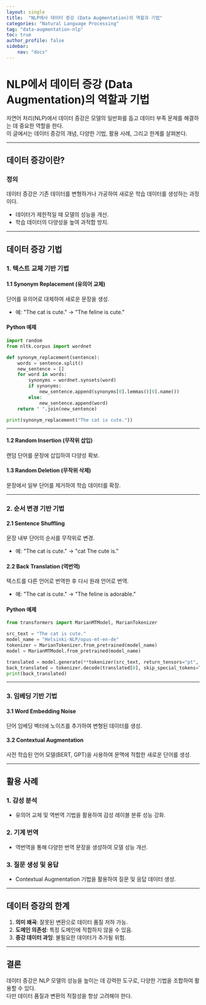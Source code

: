 ```yaml
---
layout: single
title:  "NLP에서 데이터 증강 (Data Augmentation)의 역할과 기법"
categories: "Natural Language Processing"
tag: "data-augmentation-nlp"
toc: true
author_profile: false
sidebar:
    nav: "docs"
---
```


# NLP에서 데이터 증강 (Data Augmentation)의 역할과 기법

자연어 처리(NLP)에서 데이터 증강은 모델의 일반화를 돕고 데이터 부족 문제를 해결하는 데 중요한 역할을 한다.  
이 글에서는 데이터 증강의 개념, 다양한 기법, 활용 사례, 그리고 한계를 살펴본다.

---

## 데이터 증강이란?

### 정의
데이터 증강은 기존 데이터를 변형하거나 가공하여 새로운 학습 데이터를 생성하는 과정이다.  
- 데이터가 제한적일 때 모델의 성능을 개선.  
- 학습 데이터의 다양성을 높여 과적합 방지.

---

## 데이터 증강 기법

### 1. **텍스트 교체 기반 기법**

#### 1.1 **Synonym Replacement (유의어 교체)**
단어를 유의어로 대체하여 새로운 문장을 생성.

- 예: "The cat is cute." → "The feline is cute."

#### Python 예제
```python
import random
from nltk.corpus import wordnet

def synonym_replacement(sentence):
    words = sentence.split()
    new_sentence = []
    for word in words:
        synonyms = wordnet.synsets(word)
        if synonyms:
            new_sentence.append(synonyms[0].lemmas()[0].name())
        else:
            new_sentence.append(word)
    return " ".join(new_sentence)

print(synonym_replacement("The cat is cute."))
```

---

#### 1.2 **Random Insertion (무작위 삽입)**
랜덤 단어를 문장에 삽입하여 다양성 확보.

#### 1.3 **Random Deletion (무작위 삭제)**
문장에서 일부 단어를 제거하여 학습 데이터를 확장.

---

### 2. **순서 변경 기반 기법**

#### 2.1 **Sentence Shuffling**
문장 내부 단어의 순서를 무작위로 변경.  
- 예: "The cat is cute." → "cat The cute is."

#### 2.2 **Back Translation (역번역)**
텍스트를 다른 언어로 번역한 후 다시 원래 언어로 번역.  
- 예: "The cat is cute." → "The feline is adorable."

#### Python 예제
```python
from transformers import MarianMTModel, MarianTokenizer

src_text = "The cat is cute."
model_name = "Helsinki-NLP/opus-mt-en-de"
tokenizer = MarianTokenizer.from_pretrained(model_name)
model = MarianMTModel.from_pretrained(model_name)

translated = model.generate(**tokenizer(src_text, return_tensors="pt", padding=True))
back_translated = tokenizer.decode(translated[0], skip_special_tokens=True)
print(back_translated)
```

---

### 3. **임베딩 기반 기법**

#### 3.1 **Word Embedding Noise**
단어 임베딩 벡터에 노이즈를 추가하여 변형된 데이터를 생성.

#### 3.2 **Contextual Augmentation**
사전 학습된 언어 모델(BERT, GPT)을 사용하여 문맥에 적합한 새로운 단어를 생성.

---

## 활용 사례

### 1. **감성 분석**
- 유의어 교체 및 역번역 기법을 활용하여 감성 레이블 분류 성능 강화.

### 2. **기계 번역**
- 역번역을 통해 다양한 번역 문장을 생성하여 모델 성능 개선.

### 3. **질문 생성 및 응답**
- Contextual Augmentation 기법을 활용하여 질문 및 응답 데이터 생성.

---

## 데이터 증강의 한계

1. **의미 왜곡**: 잘못된 변환으로 데이터 품질 저하 가능.  
2. **도메인 의존성**: 특정 도메인에 적합하지 않을 수 있음.  
3. **증강 데이터 과잉**: 불필요한 데이터가 추가될 위험.  

---

## 결론

데이터 증강은 NLP 모델의 성능을 높이는 데 강력한 도구로, 다양한 기법을 조합하여 활용할 수 있다.  
다만 데이터 품질과 변환의 적절성을 항상 고려해야 한다.